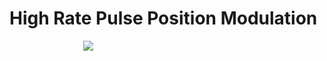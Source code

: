 # High Rate Pulse Position Modulation

                              ![](./figs_02/pnr_and_pulses.png)
